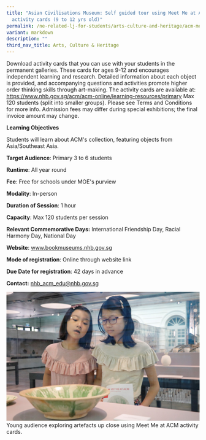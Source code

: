 ```yaml
---
title: "Asian Civilisations Museum: Self guided tour using Meet Me at ACM
  activity cards (9 to 12 yrs old)"
permalink: /ne-related-lj-for-students/arts-culture-and-heritage/acm-meet-me-at-acm-9to12/
variant: markdown
description: ""
third_nav_title: Arts, Culture & Heritage
---
```

Download activity cards that you can use with your students in the permanent galleries. These cards for ages 9-12 and encourages independent learning and research. Detailed information about each object is provided, and accompanying questions and activities promote higher order thinking skills through art-making. The activity cards are available at: https://www.nhb.gov.sg/acm/acm-online/learning-resources/primary
Max 120 students (split into smaller groups). Please see Terms and Conditions for more info.
Admission fees may differ during special exhibitions; the final invoice amount may change.
 
 **Learning Objectives**

Students will learn about ACM's collection, featuring objects from Asia/Southeast Asia.

**Target Audience**: Primary 3 to 6 students
	
**Runtime**: All year round	
	
**Fee**: Free for schools under MOE's purview 
	
**Modality**: In-person
	
**Duration of Session**: 	1 hour
	
**Capacity**: Max 120 students per session
	
**Relevant Commemorative Days:** International Friendship Day, Racial Harmony Day, National Day	
	
**Website**:	www.bookmuseums.nhb.gov.sg
	
**Mode of registration**: Online through website link
	
**Due Date for registration**: 	42 days in advance
	
**Contact:** 	nhb_acm_edu@nhb.gov.sg

![](/images/Meet_Me_3.jpg)
Young audience exploring artefacts up close using Meet Me at ACM activity cards.
